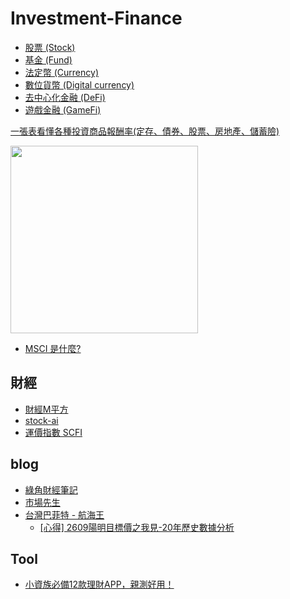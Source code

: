 # Investment-Finance

- [股票 (Stock)](/self/investment-finance/stock/README.md)
- [基金 (Fund)](/self/investment-finance/fund/README.md)
- [法定幣 (Currency)](/self/investment-finance/currency/README.md)
- [數位貨幣 (Digital currency)](/self/investment-finance/digital-currency/README.md)
- [去中心化金融 (DeFi)](/self/investment-finance/defi/README.md)
- [遊戲金融 (GameFi)](/self/investment-finance/gamefi/README.md)

[一張表看懂各種投資商品報酬率(定存、債券、股票、房地產、儲蓄險)](https://rich01.com/invest-asset-return/)

<img src="https://blog.jiapan.tw/assets/images/一張表看懂各種投資商品報酬率.jpg" height=300>

- [MSCI 是什麼?](https://rich01.com/msci/)

## 財經

- [財經M平方](https://www.macromicro.me)
- [stock-ai](https://stock-ai.com)
- [運價指數 SCFI](https://www.sse.net.cn/index/singleIndex?indexType=scfi)

## blog

- [綠角財經筆記](http://greenhornfinancefootnote.blogspot.com/)
- [市場先生](https://rich01.com/)
- [台灣巴菲特 - 航海王](http://et220870.blogspot.com/)
  - [[心得] 2609陽明目標價之我見-20年歷史數據分析](https://www.ptt.cc/bbs/Stock/M.1620310876.A.BAF.html)

## Tool

- [小資族必備12款理財APP，親測好用！](https://medium.com/%E6%87%B6%E4%BA%BA%E7%B6%93%E6%BF%9F%E5%AD%B8/%E5%B0%8F%E8%B3%87%E6%97%8F%E5%BF%85%E5%82%9910%E6%AC%BE%E7%90%86%E8%B2%A1app-%E8%A6%AA%E6%B8%AC%E5%A5%BD%E7%94%A8-b2cb2cdcc91a)